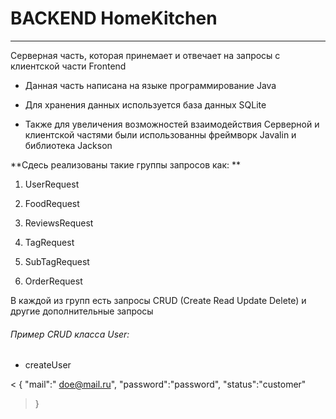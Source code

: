 # BACKEND HomeKitchen

---

Серверная часть, которая принемает и отвечает на запросы с клиентской части Frontend
  
   + Данная часть написана на языке программирование Java 
   
   + Для хранения данных используется база данных SQLite
  
   + Также для увеличения возможностей взаимодействия Серверной и клиентской частями были использованны фреймворк Javalin и библиотека Jackson
  
**Сдесь реализованы такие группы запросов как: **
  
  1. UserRequest
    
  2. FoodRequest 
  
  3. ReviewsRequest
  
  4. TagRequest
  
  5. SubTagRequest
  
  6. OrderRequest
  
  В каждой из групп есть запросы CRUD (Create Read Update Delete) и другие дополнительные запросы
  
 ###### Пример CRUD класса User:
  
  * createUser
  
  < {
    "mail":" doe@mail.ru",
    "password":"password",
    "status":"customer"
  > }
  

